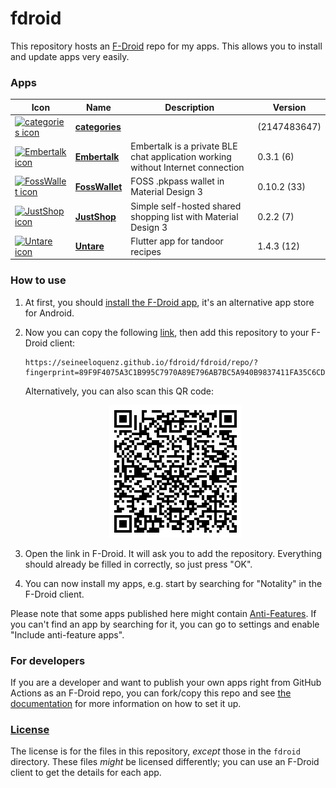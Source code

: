 # fdroid
This repository hosts an [F-Droid](https://f-droid.org/) repo for my apps. This allows you to install and update apps very easily.

### Apps

<!-- This table is auto-generated. Do not edit -->
| Icon | Name | Description | Version |
| --- | --- | --- | --- |
| <a href=""><img src="fdroid/repo/icons/" alt="categories icon" width="36px" height="36px"></a> | [**categories**]() |  |  (2147483647) |
| <a href="https://github.com/SeineEloquenz/embertalk"><img src="fdroid/repo/icons/" alt="Embertalk icon" width="36px" height="36px"></a> | [**Embertalk**](https://github.com/SeineEloquenz/embertalk) | Embertalk is a private BLE chat application working without Internet connection | 0.3.1 (6) |
| <a href="https://github.com/SeineEloquenz/fosswallet"><img src="fdroid/repo/icons/" alt="FossWallet icon" width="36px" height="36px"></a> | [**FossWallet**](https://github.com/SeineEloquenz/fosswallet) | FOSS .pkpass wallet in Material Design 3 | 0.10.2 (33) |
| <a href="https://github.com/SeineEloquenz/justshop"><img src="fdroid/repo/icons/" alt="JustShop icon" width="36px" height="36px"></a> | [**JustShop**](https://github.com/SeineEloquenz/justshop) | Simple self-hosted shared shopping list with Material Design 3 | 0.2.2 (7) |
| <a href="https://github.com/SeineEloquenz/Untare"><img src="fdroid/repo/icons/" alt="Untare icon" width="36px" height="36px"></a> | [**Untare**](https://github.com/SeineEloquenz/Untare) | Flutter app for tandoor recipes | 1.4.3 (12) |
<!-- end apps table -->

### How to use
1. At first, you should [install the F-Droid app](https://f-droid.org/), it's an alternative app store for Android.
2. Now you can copy the following [link](https://seineeloquenz.github.io/fdroid/fdroid/repo/?fingerprint=89F9F4075A3C1B995C7970A89E796AB7BC5A940B9837411FA35C6CD87659E186), then add this repository to your F-Droid client:

    ```
    https://seineeloquenz.github.io/fdroid/fdroid/repo/?fingerprint=89F9F4075A3C1B995C7970A89E796AB7BC5A940B9837411FA35C6CD87659E186
    ```

    Alternatively, you can also scan this QR code:

    <p align="center">
      <img src=".github/qrcode.png?raw=true" alt="F-Droid repo QR code"/>
    </p>

3. Open the link in F-Droid. It will ask you to add the repository. Everything should already be filled in correctly, so just press "OK".
4. You can now install my apps, e.g. start by searching for "Notality" in the F-Droid client.

Please note that some apps published here might contain [Anti-Features](https://f-droid.org/en/docs/Anti-Features/). If you can't find an app by searching for it, you can go to settings and enable "Include anti-feature apps".

### For developers
If you are a developer and want to publish your own apps right from GitHub Actions as an F-Droid repo, you can fork/copy this repo and see  [the documentation](setup.md) for more information on how to set it up.

### [License](LICENSE)
The license is for the files in this repository, *except* those in the `fdroid` directory. These files *might* be licensed differently; you can use an F-Droid client to get the details for each app.
